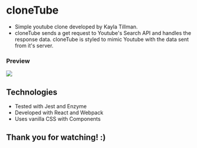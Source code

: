 # cloneTube
- Simple youtube clone developed by Kayla Tillman.
- cloneTube sends a get request to Youtube's Search API and handles the  response data. cloneTube is styled to mimic Youtube with the data sent from it's server.

### Preview
![](clonetube.gif)


## Technologies
- Tested with Jest and Enzyme
- Developed with React and Webpack
- Uses vanilla CSS with Components

## Thank you for watching! :)
